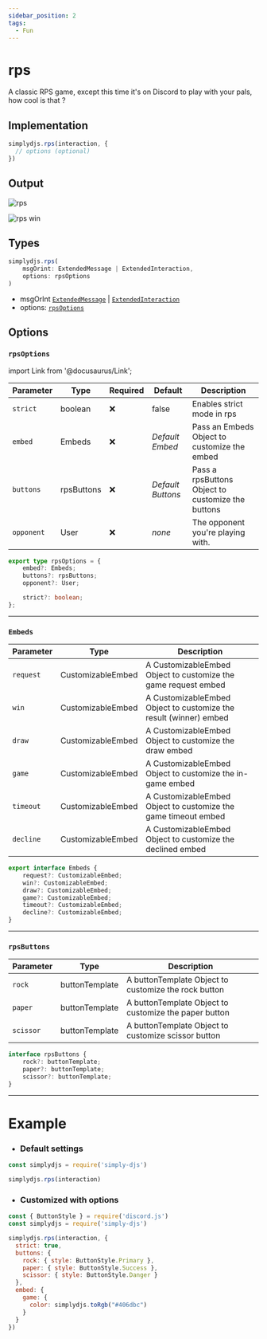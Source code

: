 ```yaml
---
sidebar_position: 2
tags:
  - Fun
---
```


# rps

A classic RPS game, except this time it's on Discord to play with your pals, how cool is that ?

## Implementation

```js
simplydjs.rps(interaction, { 
  // options (optional)
})
```

## Output

![rps](https://i.postimg.cc/vBCNzRK1/image.png)

![rps win](https://i.postimg.cc/ryjTSjCq/image.png)

## Types
```ts
simplydjs.rps(
	msgOrint: ExtendedMessage | ExtendedInteraction,
	options: rpsOptions
)
```

- msgOrInt [`ExtendedMessage`](/docs/typedef/ExtendedMessage) | [`ExtendedInteraction`](/docs/typedef/ExtendedInteraction)
- options: [`rpsOptions`](#rpsoptions)


## Options

### `rpsOptions`

import Link from '@docusaurus/Link';

| Parameter | Type | Required | Default    | Description |
| --------- | ----- | -------- | -------- | ---------- |
| `strict` | <Link to="https://developer.mozilla.org/en-US/docs/Web/JavaScript/Reference/Global_Objects/Boolean">boolean</Link>       | ❌ | false | Enables strict mode in rps |
| `embed` | <Link to="#embeds">Embeds</Link> | ❌   | _Default Embed_     | Pass an Embeds Object to customize the embed  |
| `buttons` | <Link to="#rpsbuttons">rpsButtons</Link> | ❌   | _Default Buttons_     | Pass a rpsButtons Object to customize the buttons  |
| `opponent`   | <Link to="https://old.discordjs.dev/#/docs/discord.js/main/class/User">User</Link>     | ❌        | _none_ | The opponent you're playing with. |


```ts
export type rpsOptions = {
	embed?: Embeds;
	buttons?: rpsButtons;
	opponent?: User;

	strict?: boolean;
};
```

----------------


### `Embeds`

| Parameter    | Type   | Description  |
| ------------ | ------ | ------------ |
| `request`        | <Link to="/docs/typedef/CustomizableEmbed">CustomizableEmbed</Link> |  A CustomizableEmbed Object to customize the game request embed   |
| `win`        | <Link to="/docs/typedef/CustomizableEmbed">CustomizableEmbed</Link> |  A CustomizableEmbed Object to customize the result (winner) embed   |
| `draw`        | <Link to="/docs/typedef/CustomizableEmbed">CustomizableEmbed</Link> |  A CustomizableEmbed Object to customize the draw embed   |
| `game`        | <Link to="/docs/typedef/CustomizableEmbed">CustomizableEmbed</Link> |  A CustomizableEmbed Object to customize the in-game embed   |
| `timeout`        | <Link to="/docs/typedef/CustomizableEmbed">CustomizableEmbed</Link> |  A CustomizableEmbed Object to customize the game timeout embed   |
| `decline`        | <Link to="/docs/typedef/CustomizableEmbed">CustomizableEmbed</Link> |  A CustomizableEmbed Object to customize the declined embed   |


```ts
export interface Embeds {
	request?: CustomizableEmbed;
	win?: CustomizableEmbed;
	draw?: CustomizableEmbed;
	game?: CustomizableEmbed;
	timeout?: CustomizableEmbed;
	decline?: CustomizableEmbed;
}
```

---------------

### `rpsButtons`

| Parameter    | Type   | Description  |
| ------------ | ------ | ------------ |
| `rock`        | <Link to="/docs/typedef/buttonTemplate">buttonTemplate</Link> |  A buttonTemplate Object to customize the rock button   |
|  `paper`       | <Link to="/docs/typedef/buttonTemplate">buttonTemplate</Link> |  A buttonTemplate Object to customize the paper button   |
|  `scissor`       | <Link to="/docs/typedef/buttonTemplate">buttonTemplate</Link> |  A buttonTemplate Object to customize scissor button   |


```ts
interface rpsButtons {
	rock?: buttonTemplate;
	paper?: buttonTemplate;
	scissor?: buttonTemplate;
}
```

----------------------

# Example


- ### Default settings

```js title="rps.js"
const simplydjs = require('simply-djs')

simplydjs.rps(interaction)
```

- ### Customized with options

```js title="rps.js"
const { ButtonStyle } = require('discord.js')
const simplydjs = require('simply-djs')

simplydjs.rps(interaction, {
  strict: true,
  buttons: {
    rock: { style: ButtonStyle.Primary },
    paper: { style: ButtonStyle.Success },
    scissor: { style: ButtonStyle.Danger }
  },
  embed: {
    game: {
      color: simplydjs.toRgb("#406dbc")
    }
  }
})
```


